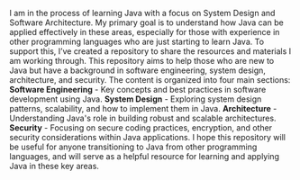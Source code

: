 I am in the process of learning Java with a focus on System Design and Software Architecture. My primary goal is to understand how Java can be applied effectively in these areas, especially for those with experience in other programming languages who are just starting to learn Java.
To support this, I’ve created a repository to share the resources and materials I am working through. This repository aims to help those who are new to Java but have a background in software engineering, system design, architecture, and security.
The content is organized into four main sections:
<br>
**Software Engineering** - Key concepts and best practices in software development using Java.
**System Design** - Exploring system design patterns, scalability, and how to implement them in Java.
**Architecture** - Understanding Java's role in building robust and scalable architectures.
**Security** - Focusing on secure coding practices, encryption, and other security considerations within Java applications.
I hope this repository will be useful for anyone transitioning to Java from other programming languages, and will serve as a helpful resource for learning and applying Java in these key areas.
